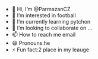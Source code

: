 - 👋 Hi, I’m @ParmazanCZ
- 👀 I’m interested in football
- 🌱 I’m currently learning pytchon
- 💞️ I’m looking to collaborate on ...
- 📫 How to reach me email
- 😄 Pronouns:he
- ⚡ Fun fact:2 place in my leauge

<!---
ParmazanCZ/ParmazanCZ is a ✨ special ✨ repository because its `README.md` (this file) appears on your GitHub profile.
You can click the Preview link to take a look at your changes.
--->
